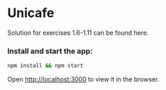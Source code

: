 # Unicafe

Solution for exercises 1.6-1.11 can be found here.

### Install and start the app:
```sh
npm install && npm start
```

Open [http://localhost:3000](http://localhost:3000) to view it in the browser.
